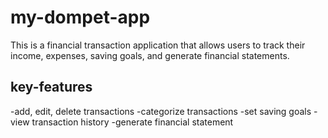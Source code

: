 # my-dompet-app

This is a financial transaction application that allows users to track their income, expenses, saving goals, and generate financial statements.

## key-features

-add, edit, delete transactions
-categorize transactions
-set saving goals
-view transaction history
-generate financial statement
